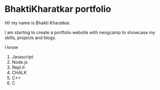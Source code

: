 # BhaktiKharatkar portfolio

Hi! my name is Bhakti Kharatkar.

I am starting to create a portfolio website with neogcamp to showcase my skills,
projects and blogs.

I know
1. Javascript
2. Node.js
3. Repl.it
4. CHALK
5. C++
6. C
